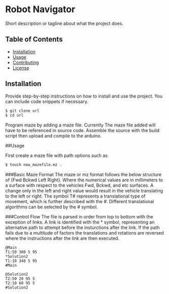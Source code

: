 # Robot Navigator

Short description or tagline about what the project does.

## Table of Contents

- [Installation](#installation)
- [Usage](#usage)
- [Contributing](#contributing)
- [License](#license)

## Installation

Provide step-by-step instructions on how to install and use the project. You can include code snippets if necessary.

```bash
$ git clone url
$ cd url
```
Program maze by adding a maze file.
Currently The maze file added will have to be referenced in source code.
Assemble the source with the build script then upload and compile to the arduino.

##Usage

First create a maze file with path options such as

```bash
$ touch new_mazefile.mz .
```

###Basic Maze Format
The maze or mz format follows the below structure of {Fwd Bckwd Left Right}. Where the numerical values are in millimeters to a surface with respect to the vehicles Fwd, Bckwd, and etc surfaces. A change only in the left and right value would result in the vehicle translating to the left or right. The symbol T# represents a translational type of movement, which is further described with the #. Different translational algorithms can be selected by the # symbol.

###Control Flow
The file is parsed in order from top to bottom with the exception of links. A link is identified with the * symbol, representing an alternative path to attempt before the insturctions after the link. If the path fails due to a multitude of factors the translations and rotations are reversed where the instructions after the link are then executed.

```
@Main
T1:50 300 5 95
*Solution2
T1:10 340 5 95
#Main

@Solution2
T2:50 20 95 5
T2:10 60 95 5
#Solution2
```

